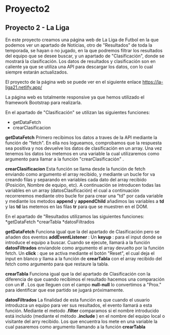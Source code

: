 # Proyecto2
## Proyecto 2 - La Liga

En este proyecto creamos una página web de La Liga de Futbol en la que podemos ver un apartado de Noticias, otro de "Resultados" de toda la temporada, se hayan o no jugado, en la que podremos filtrar los resultados del equipo que se desee buscar, y un apartado de "Clasificación", donde se mostrará la clasificación. Los datos de resultados y clasificación son en caliente ya que se utiliza una API para descargar los datos, con lo cual siempre estarán actualizados.

El proyecto de la página web se puede ver en el siguiente enlace https://la-liga21.netlify.app/

La página web es totalmente responsive ya que hemos utilizado el framework Bootstrap para realizarla.

En el apartado de "Clasificación" se utilizan las siguientes funciones:
* getDataFetch
* crearClasificacion

**getDataFetch**
Primero recibimos los datos a traves de la API mediante la función de "fetch". En ella nos logueamos, comprobamos que la respuesta sea positiva y nos devuelve los datos de clasificación en un array. Una vez tenemos los datos los metemos en una variable la cual utilizaremos como argumento para llamar a la función "crearClasificación" .

**crearClasificacion**
Esta función se llama desde la función de fetch enviando como argumento el array recibido, y mediante un bucle for va creando filas y separando en variables cada dato del array recibido (Posición, Nombre de equipo, etc). A continuación se introducen todas las variables en un array (datosClasificación) el cual a continuación recorreremos mediante otro bucle for para crear una "td" por cada variable y mediante los metodos __append__ y __appendChild__ añadimos las variables a __td__ y las __td__ las metemos en las filas __tr__ para que se muestren en el DOM.


En el apartado de "Resultados utilizamos las siguientes funciones:
*getDataFetch
*crearTabla
*datosFiltrados

**getDataFetch**
Funciona igual que la del apartado de Clasificación pero se añaden dos eventos __addEventListener__ : 
Un __keyup__ : para el input donde se introduce el equipo a buscar. Cuando se ejecute, llamará a la función __datosFiltrados__ enviandole como argumento el array devuelto por la función fetch.
Un __click__ : que se activa mediante el botón "Reset", el cual deja el input en blanco y llama a la función de __crearTabla__ con el array recibido del fetch como argumento para que restaure la tabla.

**crearTabla**
Funciona igual que la del apartado de Clasificación con la diferencia de que cuando recibimos el resultado hacemos una comparación con un __if__ . Los que lleguen con el campo __null-null__ lo convertimos a "Prox." para identificar que ese partido se jugará próximamente.

**datosFiltrados**
La finalidad de esta función es que cuando el usuario introduzca un equipo para ver sus resultados, el evento llamará a esta función. 
Mediante el metodo __.filter__ comparamos si el nombre introducido está incluido (mediante el método __.include__ ) en el nombre del equipo local o visitante del arry recibido. Los que encuentra los mete en una variable la cual pasaremos como argumento llamando a la función __crearTabla__









